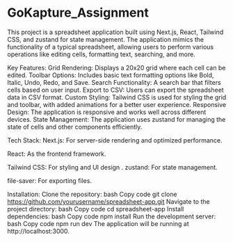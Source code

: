 # GoKapture_Assignment
This project is a spreadsheet application built using Next.js, React, Tailwind CSS, and zustand for state management. The application mimics the functionality of a typical spreadsheet, allowing users to perform various operations like editing cells, formatting text, searching, and more.


Key Features:
Grid Rendering: Displays a 20x20 grid where each cell can be edited.
Toolbar Options: Includes basic text formatting options like Bold, Italic, Undo, Redo, and Save.
Search Functionality: A search bar that filters cells based on user input.
Export to CSV: Users can export the spreadsheet data in CSV format.
Custom Styling: Tailwind CSS is used for styling the grid and toolbar, with added animations for a better user experience.
Responsive Design: The application is responsive and works well across different devices.
State Management: The application uses zustand for managing the state of cells and other components efficiently.


Tech Stack:
Next.js: For server-side rendering and optimized performance.

React: As the frontend framework.

Tailwind CSS: For styling and UI design
.
zustand: For state management.

file-saver: For exporting files.


Installation:
Clone the repository:
bash
Copy code
git clone https://github.com/yourusername/spreadsheet-app.git
Navigate to the project directory:
bash
Copy code
cd spreadsheet-app
Install dependencies:
bash
Copy code
npm install
Run the development server:
bash
Copy code
npm run dev
The application will be running at http://localhost:3000.


